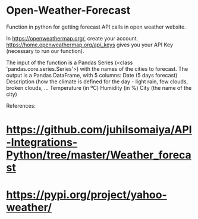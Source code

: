 # Open-Weather-Forecast
Function in python for getting forecast API calls in open weather website.

In https://openweathermap.org/, create your account.
https://home.openweathermap.org/api_keys gives you your API Key (necessary to run our function).

The input of the function is a Pandas Series (<class 'pandas.core.series.Series'>) with the names of the cities to forecast.
The output is a Pandas DataFrame, with 5 columns: 
  Date (5 days forecast)
  Description (how the climate is defined for the day - light rain, few clouds, broken clouds, ...
  Temperature (in ºC)
  Humidity (in %)
  City (the name of the city)

References:
# https://github.com/juhilsomaiya/API-Integrations-Python/tree/master/Weather_forecast
# https://pypi.org/project/yahoo-weather/
